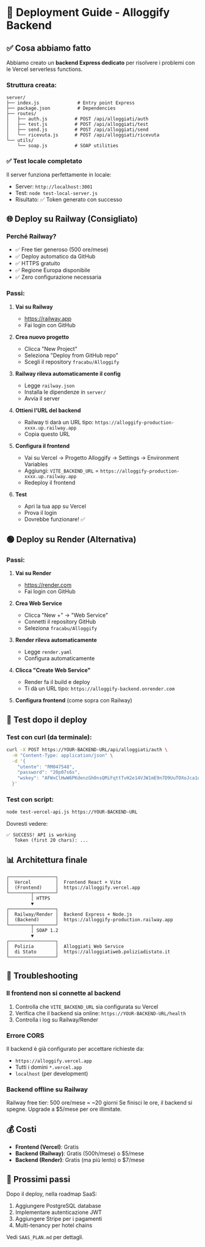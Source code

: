 # 🚀 Deployment Guide - Alloggify Backend

## ✅ Cosa abbiamo fatto

Abbiamo creato un **backend Express dedicato** per risolvere i problemi con le Vercel serverless functions.

### Struttura creata:
```
server/
├── index.js              # Entry point Express
├── package.json          # Dependencies
├── routes/
│   ├── auth.js          # POST /api/alloggiati/auth
│   ├── test.js          # POST /api/alloggiati/test
│   ├── send.js          # POST /api/alloggiati/send
│   └── ricevuta.js      # POST /api/alloggiati/ricevuta
└── utils/
    └── soap.js          # SOAP utilities
```

### ✅ Test locale completato

Il server funziona perfettamente in locale:
- Server: `http://localhost:3001`
- Test: `node test-local-server.js`
- Risultato: ✅ Token generato con successo

## 🌐 Deploy su Railway (Consigliato)

### Perché Railway?
- ✅ Free tier generoso (500 ore/mese)
- ✅ Deploy automatico da GitHub
- ✅ HTTPS gratuito
- ✅ Regione Europa disponibile
- ✅ Zero configurazione necessaria

### Passi:

1. **Vai su Railway**
   - https://railway.app
   - Fai login con GitHub

2. **Crea nuovo progetto**
   - Clicca "New Project"
   - Seleziona "Deploy from GitHub repo"
   - Scegli il repository `fracabu/Alloggify`

3. **Railway rileva automaticamente il config**
   - Legge `railway.json`
   - Installa le dipendenze in `server/`
   - Avvia il server

4. **Ottieni l'URL del backend**
   - Railway ti darà un URL tipo: `https://alloggify-production-xxxx.up.railway.app`
   - Copia questo URL

5. **Configura il frontend**
   - Vai su Vercel → Progetto Alloggify → Settings → Environment Variables
   - Aggiungi: `VITE_BACKEND_URL` = `https://alloggify-production-xxxx.up.railway.app`
   - Redeploy il frontend

6. **Test**
   - Apri la tua app su Vercel
   - Prova il login
   - Dovrebbe funzionare! ✅

## 🟢 Deploy su Render (Alternativa)

### Passi:

1. **Vai su Render**
   - https://render.com
   - Fai login con GitHub

2. **Crea Web Service**
   - Clicca "New +" → "Web Service"
   - Connetti il repository GitHub
   - Seleziona `fracabu/Alloggify`

3. **Render rileva automaticamente**
   - Legge `render.yaml`
   - Configura automaticamente

4. **Clicca "Create Web Service"**
   - Render fa il build e deploy
   - Ti dà un URL tipo: `https://alloggify-backend.onrender.com`

5. **Configura frontend** (come sopra con Railway)

## 🧪 Test dopo il deploy

### Test con curl (da terminale):

```bash
curl -X POST https://YOUR-BACKEND-URL/api/alloggiati/auth \
  -H "Content-Type: application/json" \
  -d '{
    "utente": "RM047548",
    "password": "20p07s6s",
    "wskey": "AFWxClHwW6PKdenzGh0nsQMiFqttTvH2e14VJW1mE9n7D9UuTOXoJca1qJgDk/jyUw=="
  }'
```

### Test con script:

```bash
node test-vercel-api.js https://YOUR-BACKEND-URL
```

Dovresti vedere:
```
✅ SUCCESS! API is working
   Token (first 20 chars): ...
```

## 📊 Architettura finale

```
┌─────────────────┐
│  Vercel         │  Frontend React + Vite
│  (Frontend)     │  https://alloggify.vercel.app
└────────┬────────┘
         │ HTTPS
         ▼
┌─────────────────┐
│  Railway/Render │  Backend Express + Node.js
│  (Backend)      │  https://alloggify-production.railway.app
└────────┬────────┘
         │ SOAP 1.2
         ▼
┌─────────────────┐
│  Polizia        │  Alloggiati Web Service
│  di Stato       │  https://alloggiatiweb.poliziadistato.it
└─────────────────┘
```

## 🔧 Troubleshooting

### Il frontend non si connette al backend

1. Controlla che `VITE_BACKEND_URL` sia configurata su Vercel
2. Verifica che il backend sia online: `https://YOUR-BACKEND-URL/health`
3. Controlla i log su Railway/Render

### Errore CORS

Il backend è già configurato per accettare richieste da:
- `https://alloggify.vercel.app`
- Tutti i domini `*.vercel.app`
- `localhost` (per development)

### Backend offline su Railway

Railway free tier: 500 ore/mese = ~20 giorni
Se finisci le ore, il backend si spegne.
Upgrade a $5/mese per ore illimitate.

## 💰 Costi

- **Frontend (Vercel)**: Gratis
- **Backend (Railway)**: Gratis (500h/mese) o $5/mese
- **Backend (Render)**: Gratis (ma più lento) o $7/mese

## 🎯 Prossimi passi

Dopo il deploy, nella roadmap SaaS:
1. Aggiungere PostgreSQL database
2. Implementare autenticazione JWT
3. Aggiungere Stripe per i pagamenti
4. Multi-tenancy per hotel chains

Vedi `SAAS_PLAN.md` per dettagli.
